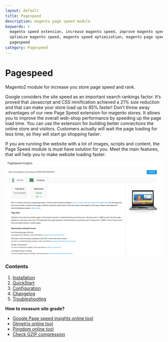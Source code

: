 ```yaml
---
layout: default
title: Pagespeed
description: magento page speed module
keywords: >
  magento speed extension, increase magento speed, improve magento speed,
  optimize magento speed, magento speed optimization, magento page speed module,
  pagespeed
category: Pagespeed
---
```


# Pagespeed

Magento2 module for increase you store page speed and rank.

Google considers the site speed as an important search rankings factor. It’s proved that Javascript and CSS minification achieved a 21% size reduction and that can make your store load up to 85% faster! Don’t throw away advantages of our new Page Speed extension for magento stores. It allows you to improve the overall web-shop performance by speeding up the page load time. You can use the extension for building better connections the online store and visitors. Customers actually will wait the page loading for less time, so they will start go shopping faster.

If you are running the website with a lot of images, scripts and content, the Page Speed module is must have solution for you. Meet the main features, that will help you to make website loading faster:

![Google insights](/images/m2/pagespeed/insight.png)

### Contents

1. [Installation](installation/)
2. [QuickStart](quickstart/)
3. [Configuration](configuration/)
4. [Changelog](changelog/)
5. [Troubleshooting](troubleshooting/)

**How to measure site grade?**

*   [Google Page speed insights online tool](https://developers.google.com/speed/pagespeed/insights)
*   [Gtmetrix online tool](http://gtmetrix.com)
*   [Pingdom online tool](http://tools.pingdom.com)
*   [Check GZIP compression](https://checkgzipcompression.com/)